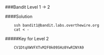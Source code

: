 ###Bandit Level 1 -> 2

####Solution
```
	ssh bandit1@bandit.labs.overthewire.org
	cat < -
```


#####Key for Level 2
```
	CV1DtqXWVFXTvM2F0k09SHz0YwRINYA9
```
